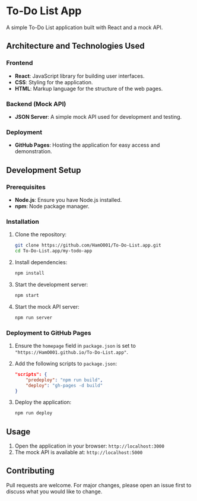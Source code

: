 # To-Do List App

A simple To-Do List application built with React and a mock API.

## Architecture and Technologies Used

### Frontend
- **React**: JavaScript library for building user interfaces.
- **CSS**: Styling for the application.
- **HTML**: Markup language for the structure of the web pages.

### Backend (Mock API)
- **JSON Server**: A simple mock API used for development and testing.

### Deployment
- **GitHub Pages**: Hosting the application for easy access and demonstration.

## Development Setup

### Prerequisites
- **Node.js**: Ensure you have Node.js installed.
- **npm**: Node package manager.

### Installation
1. Clone the repository:
    ```bash
    git clone https://github.com/HamO001/To-Do-List.app.git
    cd To-Do-List.app/my-todo-app
    ```

2. Install dependencies:
    ```bash
    npm install
    ```

3. Start the development server:
    ```bash
    npm start
    ```

4. Start the mock API server:
    ```bash
    npm run server
    ```

### Deployment to GitHub Pages
1. Ensure the `homepage` field in `package.json` is set to `"https://HamO001.github.io/To-Do-List.app"`.

2. Add the following scripts to `package.json`:
    ```json
    "scripts": {
        "predeploy": "npm run build",
        "deploy": "gh-pages -d build"
    }
    ```

3. Deploy the application:
    ```bash
    npm run deploy
    ```

## Usage
1. Open the application in your browser: `http://localhost:3000`
2. The mock API is available at: `http://localhost:5000`

## Contributing
Pull requests are welcome. For major changes, please open an issue first to discuss what you would like to change.

